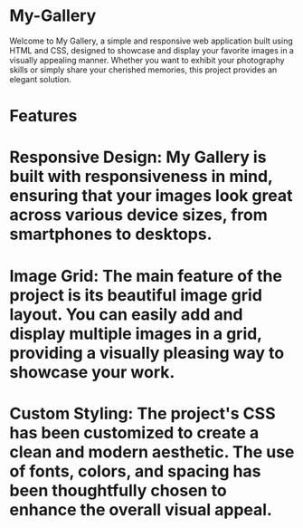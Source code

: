 # My-Gallery

Welcome to My Gallery, a simple and responsive web application built using HTML and CSS, designed to showcase and display your favorite images in a visually appealing manner. Whether you want to exhibit your photography skills or simply share your cherished memories, this project provides an elegant solution.

# Features 
# Responsive Design: My Gallery is built with responsiveness in mind, ensuring that your images look great across various device sizes, from smartphones to desktops.

# Image Grid: The main feature of the project is its beautiful image grid layout. You can easily add and display multiple images in a grid, providing a visually pleasing way to showcase your work. 

# Custom Styling: The project's CSS has been customized to create a clean and modern aesthetic. The use of fonts, colors, and spacing has been thoughtfully chosen to enhance the overall visual appeal.
